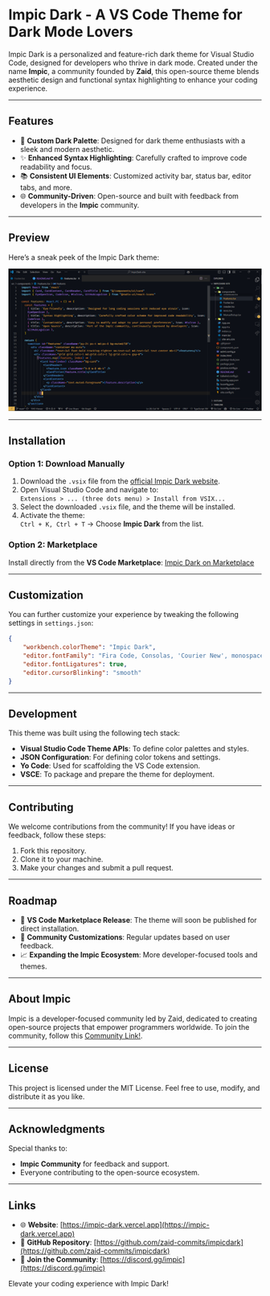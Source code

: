 # **Impic Dark - A VS Code Theme for Dark Mode Lovers**

Impic Dark is a personalized and feature-rich dark theme for Visual Studio Code, designed for developers who thrive in dark mode. Created under the name **Impic**, a community founded by **Zaid**, this open-source theme blends aesthetic design and functional syntax highlighting to enhance your coding experience.

---

## **Features**
- 🎨 **Custom Dark Palette**: Designed for dark theme enthusiasts with a sleek and modern aesthetic.
- ✨ **Enhanced Syntax Highlighting**: Carefully crafted to improve code readability and focus.
- 📚 **Consistent UI Elements**: Customized activity bar, status bar, editor tabs, and more.
- 🌐 **Community-Driven**: Open-source and built with feedback from developers in the **Impic** community.

---

## **Preview**
Here’s a sneak peek of the Impic Dark theme:  

![Impic Dark Theme Preview](image.png)

---

## **Installation**
### **Option 1: Download Manually**
1. Download the `.vsix` file from the [official Impic Dark website](https://impic-dark.vercel.app).  
2. Open Visual Studio Code and navigate to:  
    `Extensions > ... (three dots menu) > Install from VSIX...`  
3. Select the downloaded `.vsix` file, and the theme will be installed.  
4. Activate the theme:  
    `Ctrl + K, Ctrl + T` → Choose **Impic Dark** from the list.

### **Option 2: Marketplace**
Install directly from the **VS Code Marketplace**: [Impic Dark on Marketplace](https://marketplace.visualstudio.com/items?itemName=zaid-commits.impicdark)

---

## **Customization**
You can further customize your experience by tweaking the following settings in `settings.json`:

```json
{
    "workbench.colorTheme": "Impic Dark",
    "editor.fontFamily": "Fira Code, Consolas, 'Courier New', monospace",
    "editor.fontLigatures": true,
    "editor.cursorBlinking": "smooth"
}
```

---

## **Development**
This theme was built using the following tech stack:
- **Visual Studio Code Theme APIs**: To define color palettes and styles.
- **JSON Configuration**: For defining color tokens and settings.
- **Yo Code**: Used for scaffolding the VS Code extension.
- **VSCE**: To package and prepare the theme for deployment.

---

## **Contributing**
We welcome contributions from the community! If you have ideas or feedback, follow these steps:
1. Fork this repository.
2. Clone it to your machine.
3. Make your changes and submit a pull request.

---

## **Roadmap**
- 🚀 **VS Code Marketplace Release**: The theme will soon be published for direct installation.
- 🌟 **Community Customizations**: Regular updates based on user feedback.
- 📈 **Expanding the Impic Ecosystem**: More developer-focused tools and themes.

---

## **About Impic**
Impic is a developer-focused community led by Zaid, dedicated to creating open-source projects that empower programmers worldwide. To join the community, follow this [Community Link!](https://community.impic.tech).

---

## **License**
This project is licensed under the MIT License. Feel free to use, modify, and distribute it as you like.

---

## **Acknowledgments**
Special thanks to:
- **Impic Community** for feedback and support.
- Everyone contributing to the open-source ecosystem.

---

## **Links**
- 🌐 **Website**: [https://impic-dark.vercel.app](https://impic-dark.vercel.app)
- 📂 **GitHub Repository**: [https://github.com/zaid-commits/impicdark](https://github.com/zaid-commits/impicdark)
- 💬 **Join the Community**: [https://discord.gg/impic](https://discord.gg/impic)

Elevate your coding experience with Impic Dark!